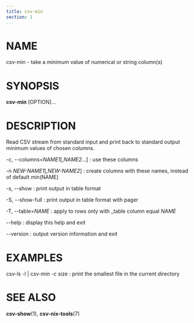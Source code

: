 ```yaml
---
title: csv-min
section: 1
...
```


# NAME #

csv-min - take a minimum value of numerical or string column(s)

# SYNOPSIS #

**csv-min** [OPTION]...

# DESCRIPTION #

Read CSV stream from standard input and print back to standard output minimum
values of chosen columns.

-c, --columns=*NAME1*[,*NAME2*...]
:   use these columns

-n *NEW-NAME1*[,*NEW-NAME2*]
:   create columns with these names, instead of default min(NAME)

-s, --show
:   print output in table format

-S, --show-full
:   print output in table format with pager

-T, --table=*NAME*
:   apply to rows only with _table column equal *NAME*

--help
:   display this help and exit

--version
:   output version information and exit

# EXAMPLES #

csv-ls -l | csv-min -c size
:   print the smallest file in the current directory

# SEE ALSO #

**csv-show**(1), **csv-nix-tools**(7)
